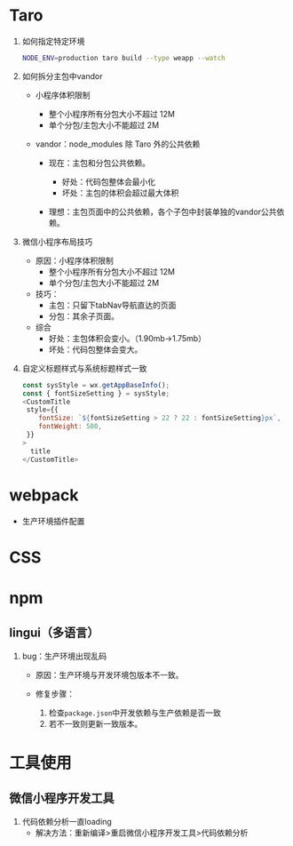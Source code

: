 # Taro

1. 如何指定特定环境

   ````bash
   NODE_ENV=production taro build --type weapp --watch
   ````

2. 如何拆分主包中vandor

   * 小程序体积限制

     * 整个小程序所有分包大小不超过 12M
     * 单个分包/主包大小不能超过 2M

   * vandor：node_modules 除 Taro 外的公共依赖

     * 现在：主包和分包公共依赖。
       * 好处：代码包整体会最小化
       * 坏处：主包的体积会超过最大体积

     * 理想：主包页面中的公共依赖，各个子包中封装单独的vandor公共依赖。

3. 微信小程序布局技巧

   * 原因：小程序体积限制
     * 整个小程序所有分包大小不超过 12M
     * 单个分包/主包大小不能超过 2M
   * 技巧：
     * 主包：只留下tabNav导航直达的页面
     * 分包：其余子页面。
   * 综合
     * 好处：主包体积会变小。（1.90mb->1.75mb）
     * 坏处：代码包整体会变大。

4. 自定义标题样式与系统标题样式一致
   ````javascript
   const sysStyle = wx.getAppBaseInfo();
   const { fontSizeSetting } = sysStyle;        
   <CustomTitle
    style={{
       fontSize: `${fontSizeSetting > 22 ? 22 : fontSizeSetting}px`,
       fontWeight: 500,
    }}
   >
     title
   </CustomTitle>
   ````

   

# webpack

* 生产环境插件配置

# CSS

# npm

## lingui（多语言）

1. bug：生产环境出现乱码

   * 原因：生产环境与开发环境包版本不一致。

   * 修复步骤：
     1. 检查`package.json`中开发依赖与生产依赖是否一致
     2. 若不一致则更新一致版本。

# 工具使用

## 微信小程序开发工具

1. 代码依赖分析一直loading
   * 解决方法：重新编译>重启微信小程序开发工具>代码依赖分析





